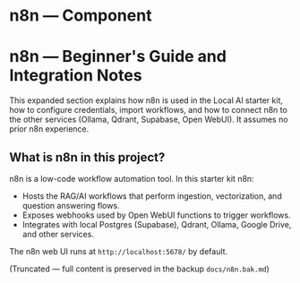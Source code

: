 # n8n — Component


# n8n — Beginner's Guide and Integration Notes

This expanded section explains how n8n is used in the Local AI starter kit, how to configure credentials, import workflows, and how to connect n8n to the other services (Ollama, Qdrant, Supabase, Open WebUI). It assumes no prior n8n experience.

## What is n8n in this project?

n8n is a low-code workflow automation tool. In this starter kit n8n:
- Hosts the RAG/AI workflows that perform ingestion, vectorization, and question answering flows.
- Exposes webhooks used by Open WebUI functions to trigger workflows.
- Integrates with local Postgres (Supabase), Qdrant, Ollama, Google Drive, and other services.

The n8n web UI runs at `http://localhost:5678/` by default.

(Truncated — full content is preserved in the backup `docs/n8n.bak.md`)
